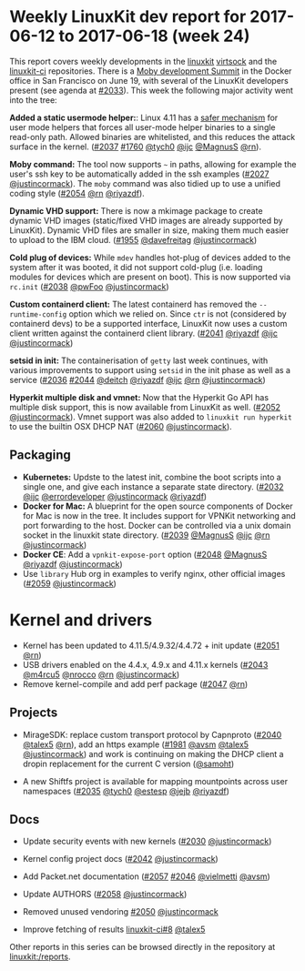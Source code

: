 # Weekly LinuxKit dev report for 2017-06-12 to 2017-06-18 (week 24)

This report covers weekly developments in the [linuxkit] [virtsock] and the [linuxkit-ci] repositories.
There is a [Moby development Summit](https://www.eventbrite.com/e/moby-summit-tickets-34483396768) in the
Docker office in San Francisco on June 19, with several of the LinuxKit developers present (see agenda at
[#2033]).  This week the
following major activity went into the tree:

**Added a static usermode helper:**: Linux 4.11 has a [safer mechanism](https://git.kernel.org/pub/scm/linux/kernel/git/torvalds/linux.git/commit/?id=64e90a8acb8590c2468c919f803652f081e3a4bf) for user mode helpers that forces all user-mode helper binaries to a single read-only path. Allowed binaries are whitelisted, and this reduces the attack surface in the kernel. ([#2037] [#1760] [@tych0] [@ijc] [@MagnusS] [@rn]).

**Moby command:** The tool now supports `~` in paths, allowing for example the user's ssh key to be automatically added in the ssh examples ([#2027] [@justincormack]). The `moby` command was also tidied up to use a unified coding style ([#2054] [@rn] [@riyazdf]).

**Dynamic VHD support:** There is now a mkimage package to create dynamic VHD images (static/fixed VHD images are already supported by LinuxKit). Dynamic VHD files are smaller in size, making them much easier to upload to the IBM cloud.  ([#1955] [@davefreitag] [@justincormack])

**Cold plug of devices:** While `mdev` handles hot-plug of devices added to the system after it was booted, it did not support cold-plug (i.e. loading modules for devices which are present on boot).  This is now supported via `rc.init` ([#2038] [@pwFoo][@rn] [@justincormack])

**Custom containerd client:** The latest containerd  has removed the `--runtime-config` option which we relied on. Since `ctr` is not (considered by containerd devs) to be a supported interface, LinuxKit now uses a custom client written against the containerd client library. ([#2041]  [@riyazdf] [@ijc] [@justincormack])

**setsid in init:** The containerisation of `getty` last week continues, with various improvements to support using `setsid` in the init phase as well as a service ([#2036] [#2044] [@deitch] [@riyazdf] [@ijc] [@rn] [@justincormack])

**Hyperkit multiple disk and vmnet:** Now that the Hyperkit Go API has multiple disk support, this is now available from LinuxKit as well. ([#2052] [@justincormack]). Vmnet support was also added to `linuxkit run hyperkit` to use the builtin OSX DHCP NAT ([#2060] [@justincormack]).

## Packaging

- **Kubernetes:** Updste to the latest init, combine the boot scripts into a single one, and give each instance a separate state directory. ([#2032] [@ijc] [@errordeveloper]  [@justincormack] [@riyazdf])
- **Docker for Mac:** A blueprint for the open source components of Docker for Mac is now in the tree. It includes support for VPNKit networking and port forwarding to the host. Docker can be controlled via a unix domain socket in the linuxkit state directory. ([#2039] [@MagnusS] [@ijc] [@rn] [@justincormack])
- **Docker CE**: Add a `vpnkit-expose-port` option ([#2048]  [@MagnusS] [@riyazdf] [@justincormack])
- Use `library` Hub org in examples to verify nginx, other official images ([#2059]  [@justincormack])

# Kernel and drivers

- Kernel has been updated to 4.11.5/4.9.32/4.4.72 + init update ([#2051] [@rn])
- USB drivers enabled on the 4.4.x, 4.9.x and 4.11.x kernels ([#2043] [@m4rcu5] [@nrocco] [@rn] [@justincormack])
- Remove kernel-compile and add perf package ([#2047] [@rn])

## Projects

- MirageSDK: replace custom transport protocol by Capnproto ([#2040] [@talex5] [@rn]), add an https example ([#1981] [@avsm] [@talex5] [@justincormack]) and work is continuing on making the DHCP client a dropin replacement for the current C version ([@samoht])

- A new Shiftfs project is available for mapping mountpoints across user namespaces ([#2035] [@tych0] [@estesp]  [@jejb] [@riyazdf])

## Docs

- Update security events with new kernels ([#2030] [@justincormack])
- Kernel config project docs ([#2042]  [@justincormack])
- Add Packet.net documentation ([#2057] [#2046] [@vielmetti] [@avsm])
- Update AUTHORS ([#2058] [@justincormack])

- Removed unused vendoring [#2050]  [@justincormack]
- Improve fetching of results [linuxkit-ci#8] [@talex5]

Other reports in this series can be browsed directly in the repository at [linuxkit:/reports](https://github.com/linuxkit/linuxkit/tree/master/reports/).

[@AkihiroSuda]: https://github.com/AkihiroSuda
[@Madko]: https://github.com/Madko
[@MagnusS]: https://github.com/MagnusS
[@alexellis]: https://github.com/alexellis
[@avsm]: https://github.com/avsm
[@davefreitag]: https://github.com/davefreitag
[@dcui]: https://github.com/dcui
[@deitch]: https://github.com/deitch
[@errordeveloper]: https://github.com/errordeveloper
[@estesp]: https://github.com/estesp
[@friism]: https://github.com/friism
[@furious-luke]: https://github.com/furious-luke
[@ijc]: https://github.com/ijc
[@jejb]: https://github.com/jejb
[@justincormack]: https://github.com/justincormack
[@m4rcu5]: https://github.com/m4rcu5
[@nrocco]: https://github.com/nrocco
[@pwFoo]: https://github.com/pwFoo
[@riyazdf]: https://github.com/riyazdf
[@rn]: https://github.com/rn
[@ryan-blunden]: https://github.com/ryan-blunden
[@s3ni0r]: https://github.com/s3ni0r
[@samoht]: https://github.com/samoht
[@talex5]: https://github.com/talex5
[@tha]: https://github.com/tha
[@thaJeztah]: https://github.com/thaJeztah
[@thebsdbox]: https://github.com/thebsdbox
[@tych0]: https://github.com/tych0
[@vielmetti]: https://github.com/vielmetti
[linuxkit]: https://github.com/linuxkit/linuxkit
[#1198]: https://github.com/linuxkit/linuxkit/issues/1198
[#1229]: https://github.com/linuxkit/linuxkit/issues/1229
[#1336]: https://github.com/linuxkit/linuxkit/issues/1336
[#1420]: https://github.com/linuxkit/linuxkit/issues/1420
[#1421]: https://github.com/linuxkit/linuxkit/issues/1421
[#1480]: https://github.com/linuxkit/linuxkit/issues/1480
[#1481]: https://github.com/linuxkit/linuxkit/issues/1481
[#1613]: https://github.com/linuxkit/linuxkit/issues/1613
[#1742]: https://github.com/linuxkit/linuxkit/issues/1742
[#1760]: https://github.com/linuxkit/linuxkit/issues/1760
[#1771]: https://github.com/linuxkit/linuxkit/issues/1771
[#1848]: https://github.com/linuxkit/linuxkit/issues/1848
[#1852]: https://github.com/linuxkit/linuxkit/issues/1852
[#1906]: https://github.com/linuxkit/linuxkit/pull/1906
[#1908]: https://github.com/linuxkit/linuxkit/pull/1908
[#1931]: https://github.com/linuxkit/linuxkit/issues/1931
[#1955]: https://github.com/linuxkit/linuxkit/pull/1955
[#1981]: https://github.com/linuxkit/linuxkit/pull/1981
[#1995]: https://github.com/linuxkit/linuxkit/issues/1995
[#2008]: https://github.com/linuxkit/linuxkit/pull/2008
[#2015]: https://github.com/linuxkit/linuxkit/issues/2015
[#2017]: https://github.com/linuxkit/linuxkit/pull/2017
[#2019]: https://github.com/linuxkit/linuxkit/issues/2019
[#2020]: https://github.com/linuxkit/linuxkit/issues/2020
[#2021]: https://github.com/linuxkit/linuxkit/pull/2021
[#2022]: https://github.com/linuxkit/linuxkit/pull/2022
[#2023]: https://github.com/linuxkit/linuxkit/pull/2023
[#2024]: https://github.com/linuxkit/linuxkit/pull/2024
[#2025]: https://github.com/linuxkit/linuxkit/pull/2025
[#2026]: https://github.com/linuxkit/linuxkit/pull/2026
[#2027]: https://github.com/linuxkit/linuxkit/pull/2027
[#2028]: https://github.com/linuxkit/linuxkit/pull/2028
[#2029]: https://github.com/linuxkit/linuxkit/pull/2029
[#2030]: https://github.com/linuxkit/linuxkit/pull/2030
[#2031]: https://github.com/linuxkit/linuxkit/issues/2031
[#2032]: https://github.com/linuxkit/linuxkit/pull/2032
[#2033]: https://github.com/linuxkit/linuxkit/issues/2033
[#2034]: https://github.com/linuxkit/linuxkit/issues/2034
[#2035]: https://github.com/linuxkit/linuxkit/pull/2035
[#2036]: https://github.com/linuxkit/linuxkit/pull/2036
[#2037]: https://github.com/linuxkit/linuxkit/pull/2037
[#2038]: https://github.com/linuxkit/linuxkit/pull/2038
[#2039]: https://github.com/linuxkit/linuxkit/pull/2039
[#2040]: https://github.com/linuxkit/linuxkit/pull/2040
[#2041]: https://github.com/linuxkit/linuxkit/pull/2041
[#2042]: https://github.com/linuxkit/linuxkit/pull/2042
[#2043]: https://github.com/linuxkit/linuxkit/pull/2043
[#2044]: https://github.com/linuxkit/linuxkit/pull/2044
[#2046]: https://github.com/linuxkit/linuxkit/issues/2046
[#2047]: https://github.com/linuxkit/linuxkit/pull/2047
[#2048]: https://github.com/linuxkit/linuxkit/pull/2048
[#2049]: https://github.com/linuxkit/linuxkit/issues/2049
[#2050]: https://github.com/linuxkit/linuxkit/pull/2050
[#2051]: https://github.com/linuxkit/linuxkit/pull/2051
[#2052]: https://github.com/linuxkit/linuxkit/pull/2052
[#2053]: https://github.com/linuxkit/linuxkit/issues/2053
[#2054]: https://github.com/linuxkit/linuxkit/pull/2054
[#2055]: https://github.com/linuxkit/linuxkit/issues/2055
[#2056]: https://github.com/linuxkit/linuxkit/issues/2056
[#2057]: https://github.com/linuxkit/linuxkit/pull/2057
[#2058]: https://github.com/linuxkit/linuxkit/pull/2058
[#2059]: https://github.com/linuxkit/linuxkit/pull/2059
[#2060]: https://github.com/linuxkit/linuxkit/pull/2060
[#2061]: https://github.com/linuxkit/linuxkit/issues/2061
[#2062]: https://github.com/linuxkit/linuxkit/pull/2062
[#2064]: https://github.com/linuxkit/linuxkit/issues/2064
[#2065]: https://github.com/linuxkit/linuxkit/issues/2065
[#2066]: https://github.com/linuxkit/linuxkit/pull/2066
[#2067]: https://github.com/linuxkit/linuxkit/issues/2067
[linuxkit-ci]: https://github.com/linuxkit/linuxkit-ci
[linuxkit-ci#10]: https://github.com/linuxkit/linuxkit-ci/pull/10
[linuxkit-ci#6]: https://github.com/linuxkit/linuxkit-ci/pull/6
[linuxkit-ci#8]: https://github.com/linuxkit/linuxkit-ci/pull/8
[linuxkit-ci#9]: https://github.com/linuxkit/linuxkit-ci/pull/9
[virtsock]: https://github.com/linuxkit/virtsock
